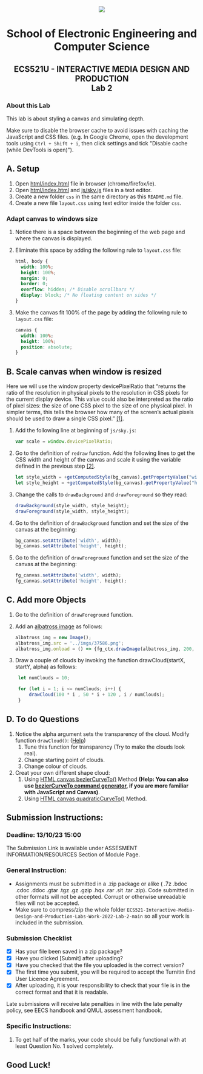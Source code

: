 <div align="center">
  <img src="https://cdn.theuniguide.co.uk/uploads/image/file/11260/Queen_Mary_University_of_London.png" />

# School of Electronic Engineering and Computer  Science

## ECS521U - INTERACTIVE MEDIA DESIGN AND PRODUCTION</br>Lab 2
</div>

### About this Lab
This lab is about styling a canvas and simulating depth.

Make sure to disable the browser cache to avoid issues with caching the JavaScript and CSS files. (e.g. In Google Chrome, open the development tools using  `Ctrl + Shift + i`, then click settings and tick "Disable cache (while DevTools is open)").

## A. Setup
1. Open [html/index.html](https://github.com/giussepi/ECS521-Interactive-Media-Design-and-Production-Labs-Work-2022-Lab-2/blob/main/html/index.html) file in browser (chrome/firefox/ie).
2. Open [html/index.html](https://github.com/giussepi/ECS521-Interactive-Media-Design-and-Production-Labs-Work-2022-Lab-2/blob/main/html/index.html) and [js/sky.js](https://github.com/giussepi/ECS521-Interactive-Media-Design-and-Production-Labs-Work-2022/blob/main/js/sky.js) files in a text editor.
3. Create a new folder `css` in the same directory as this `README.md` file.
4. Create a new file `layout.css` using text editor inside the folder `css`.

### Adapt canvas to windows size
1. Notice there is a space between the beginning of the web page and where the canvas is displayed.
2. Eliminate this space by adding the following rule to `layout.css` file:
   ```css
   html, body {
     width: 100%;
     height: 100%;
     margin: 0;
     border: 0;
     overflow: hidden; /* Disable scrollbars */
     display: block; /* No floating content on sides */
   }
   ```

3. Make the canvas fit 100% of the page by adding the following rule to `layout.css` file:
   ```css
   canvas {
     width: 100%;
     height: 100%;
     position: absolute;
   }
   ```

## B. Scale canvas when window is resized
Here we will use the window property devicePixelRatio that “returns the ratio of the resolution in physical pixels to the resolution in CSS pixels for the current display device. This value could also be interpreted as the ratio of pixel sizes: the size of one CSS pixel to the size of one physical pixel. In simpler terms, this tells the browser how many of the screen’s actual pixels should be used to draw a single CSS pixel.” [[1]](https://developer.mozilla.org/en-US/docs/Web/API/Window/devicePixelRatio).

1. Add the following line at beginning of `js/sky.js`:
   ```js
   var scale = window.devicePixelRatio;
   ```

2. Go to the definition of `redraw` function. Add the following lines to get the CSS width and height of the canvas and scale it using the variable defined in the previous step [[2]](https://medium.com/wdstack/fixing-html5-2d-canvas-blur-8ebe27db07da).
   ```js
   let style_width = +getComputedStyle(bg_canvas).getPropertyValue("width").slice(0, -2) * scale;
   let style_height = +getComputedStyle(bg_canvas).getPropertyValue("height").slice(0, -2) * scale;
   ```

3. Change the calls to `drawBackground` and `drawForeground` so they read:
   ```js
   drawBackground(style_width, style_height);
   drawForeground(style_width, style_height);
   ```

4. Go to the definition of `drawBackground` function and set the size of the canvas at the beginning:
   ```js
   bg_canvas.setAttribute('width', width);
   bg_canvas.setAttribute('height', height);
   ```

5. Go to the definition of `drawForeground` function and set the size of the canvas at the beginning:
   ```js
   fg_canvas.setAttribute('width', width);
   fg_canvas.setAttribute('height', height);
   ```

## C. Add more Objects
1. Go to the definition of `drawForeground` function.
2. Add an [albatross image](https://github.com/giussepi/ECS521-Interactive-Media-Design-and-Production-Labs-Work-2022-Lab-2/blob/main/imgs/37586.png) as follows:
   ```js
   albatross_img = new Image();
   albatross_img.src = '../imgs/37586.png';
   albatross_img.onload = () => {fg_ctx.drawImage(albatross_img, 200, 200);};
   ```

3. Draw a couple of clouds by invoking the function drawCloud(startX, startY, alpha) as follows:
   ```js
	let numClouds = 10;

	for (let i = 1; i <= numClouds; i++) {
	    drawCloud(100 * i , 50 * i + 120 , i / numClouds);
	}
   ```
## D. To do Questions

1. Notice the alpha argument sets the transparency of the cloud. Modify function `drawCloud()`: ([Help](https://www.w3schools.com/tags/ref_canvas.asp))
    1. Tune this function for transparency (Try to make the clouds look real).
    2. Change starting point of clouds.
    3. Change colour of clouds.
2. Creat your own different shape cloud:
    1. Using [HTML canvas bezierCurveTo()](https://www.w3schools.com/tags/canvas_beziercurveto.asp) Method
		**(Help: You can also use [bezierCurveTo command generator](http://www.victoriakirst.com/beziertool/), if you are more familiar with JavaScript and Canvas)**.
    2. Using [HTML canvas quadraticCurveTo()](https://www.w3schools.com/tags/canvas_quadraticcurveto.asp) Method.


## Submission Instructions:
### Deadline: 13/10/23 15:00
The Submission Link is available under ASSESMENT INFORMATION/RESOURCES Section of Module Page.

### General Instruction:
- Assignments must be submitted in a .zip package or alike ( .7z .bdoc .cdoc .ddoc .gtar .tgz .gz .gzip .hqx .rar .sit .tar .zip). Code submitted in other formats will not be accepted. Corrupt or otherwise unreadable files will not be accepted.
- Make sure to compress/zip the whole folder `ECS521-Interactive-Media-Design-and-Production-Labs-Work-2022-Lab-2-main` so all your work is included in the submission.

### Submission Checklist
- [x] Has your file been saved in a zip package?
- [x] Have you clicked [Submit] after uploading?
- [x] Have you checked that the file you uploaded is the correct version?
- [x] The first time you submit, you will be required to accept the Turnitin End User Licence Agreement.
- [x] After uploading, it is your responsibility to check that your file is in the correct format and that it is readable.

Late submissions will receive late penalties in line with the late penalty policy, see EECS handbook and QMUL assessment handbook.

### Specific Instructions:
1. To get half of the marks, your code should be fully functional with at least Question No. 1 solved completely.

## Good Luck!

